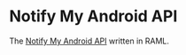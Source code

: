 # Notify My Android API

The [Notify My Android API](http://www.notifymyandroid.com) written in RAML.
